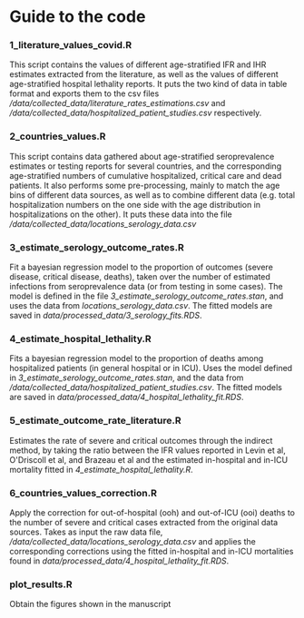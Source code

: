 # Guide to the code


### 1_literature_values_covid.R

This script contains the values of different age-stratified IFR and IHR
estimates extracted from the literature, as well as the values of different
age-stratified hospital lethality reports. It puts the two kind of
data in table format and exports them to the csv files
*/data/collected_data/literature_rates_estimations.csv* and
*/data/collected_data/hospitalized_patient_studies.csv*
respectively.


### 2_countries_values.R

This script contains data gathered about age-stratified seroprevalence
estimates or testing reports for several countries, and the corresponding
age-stratified numbers of cumulative hospitalized, critical care and
dead patients. It also performs some pre-processing, mainly to
match the age bins of different data sources, as well as to
combine different data (e.g. total hospitalization numbers
on the one side with the age distribution in hospitalizations
on the other). It puts these data into the file 
*/data/collected_data/locations_serology_data.csv*


### 3_estimate_serology_outcome_rates.R

Fit a bayesian regression model to the proportion of outcomes
(severe disease, critical disease, deaths), taken over
the number of estimated infections from seroprevalence data
(or from testing in some cases). The model is defined
in the file *3_estimate_serology_outcome_rates.stan*,
and uses the data from *locations_serology_data.csv*.
The fitted models are saved in
*data/processed_data/3_serology_fits.RDS*.


### 4_estimate_hospital_lethality.R

Fits a bayesian regression model to the proportion of
deaths among hospitalized patients (in general hospital
or in ICU). Uses the model defined in
*3_estimate_serology_outcome_rates.stan*, and the data
from */data/collected_data/hospitalized_patient_studies.csv*.
The fitted models are saved in
*data/processed_data/4_hospital_lethality_fit.RDS*.


### 5_estimate_outcome_rate_literature.R

Estimates the rate of severe and critical outcomes
through the indirect method, by taking the ratio between
the IFR values reported in Levin et al,
O'Driscoll et al, and Brazeau et al and the
estimated in-hospital and in-ICU mortality 
fitted in *4_estimate_hospital_lethality.R*.


### 6_countries_values_correction.R

Apply the correction for out-of-hospital (ooh) and
out-of-ICU (ooi) deaths to the number of severe and
critical cases extracted from the original data
sources. Takes as input the raw data file,
*/data/collected_data/locations_serology_data.csv*
and applies the corresponding corrections
using the fitted in-hospital and in-ICU
mortalities found in 
*data/processed_data/4_hospital_lethality_fit.RDS*.


### plot_results.R

Obtain the figures shown in the manuscript

